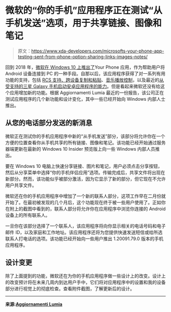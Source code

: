 # 微软的“你的手机”应用程序正在测试“从手机发送”选项，用于共享链接、图像和笔记

> 原文：<https://www.xda-developers.com/microsofts-your-phone-app-testing-sent-from-phone-option-sharing-links-images-notes/>

回到 2018 年，[微软在 Windows 10 上推出了](https://www.xda-developers.com/microsoft-your-phone-android-windows-10/)Your Phone 应用，作为帮助用户将 Android 设备连接到 PC 的一种手段。自那以后，该应用程序获得了对一系列有用功能的支持，包括 [RCS 支持、跨设备复制和粘贴](https://www.xda-developers.com/your-phone-galaxy-s20-z-flip-rcs-copy-paste/)、[音乐播放控制](https://www.xda-developers.com/your-phone-app-windows-10-controlling-music-playback/)，以及最近的[从受支持的三星 Galaxy 手机启动安卓应用程序的能力](https://www.xda-developers.com/windows-10-launch-android-apps-samsung-galaxy-phones/)。但是看起来微软还没有给这个应用增加新的功能。根据 Aggiornamenti Lumia 最近的一份报告，该公司正在测试应用程序的几个新功能和设计变化，其中一些已经开始向 Windows 内部人士推出。

## 从您的电话部分发送的新消息

微软正在测试你的手机应用程序中新的“从手机发送”部分，该部分将允许你在一个方便的位置查看你从手机共享的所有链接、图像和笔记。该功能已经开始通过服务器端更新在最新的 Windows 10 Insider 预览版上向一些 Windows 内部人员推出。

要在 Windows 10 电脑上快速分享链接、图片和笔记，用户必须点击分享按钮，然后从分享菜单中选择“你的手机伴侣应用”选项。传输完成后，共享文件将出现在新部分。然而，该功能似乎被部分激活，因为它显示了新的部分，但它现在不允许用户共享文件。

微软还在你的手机应用程序中增加了一个新的联系人部分，这项工作早在二月份就开始了。在最初被发现的几个月后，这个功能现在终于被一些用户使用了。正如你在附上的截图中看到的，联系人部分将允许你在应用程序中浏览你连接的 Android 设备上的所有联系人。

一旦你在该部分选择了一个联系人，该应用程序将向你显示相关的电话号码和电子邮件 ID，以及家庭和工作地址。该应用程序还将为您提供快速发送短信或给所选联系人打电话的选项。该功能已经开始向一些用户推出 1.20091.79.0 版本的手机应用程序。

## 设计变更

除了上面提到的功能，微软还在为你的手机应用程序做一些设计上的改变。设计上的改变预计将在未来几周内到达用户手中，它们将对应用程序中的设置和我的设备部分进行视觉上的彻底检查。查看附件截图，了解更新后的设计。

* * *

**来源:[Aggiornamenti Lumia](http://www.aggiornamentilumia.it/2020/09/17/your-phone-contatti-anteprima/)**